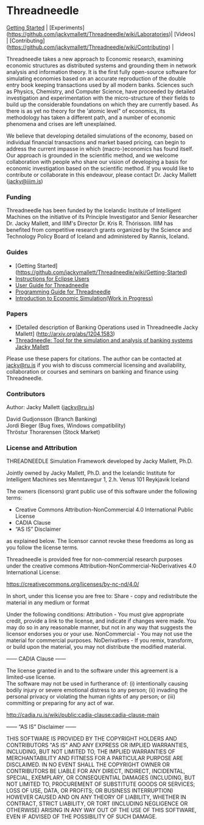 Threadneedle
============

[Getting Started](https://github.com/jackymallett/Threadneedle/wiki/Getting-Started) |
[Experiments] (https://github.com/jackymallett/Threadneedle/wiki/Laboratories)|
[Videos] |
[Contributing] (https://github.com/jackymallett/Threadneedle/wiki/Contributing) |

Threadneedle takes a new approach to Economic research, examining economic
structures as distributed systems and grounding them in network analysis and 
information theory. It is the first fully open-source software for simulating 
economies based on an accurate reproduction of the double entry book keeping 
transactions used by all modern banks.
Sciences such as Physics, Chemistry, and Computer Science, have proceeded 
by detailed investigation and experimentation with the micro-structure of
their fields to build up the considerable foundations on which they are 
currently based.  As there is as yet no theory for the 'atomic level" of 
economics, its methodology has taken a different path, 
and a number of economic phenomena and crises are left unexplained. 

We believe that developing detailed simulations of the economy, based on individual 
financial transactions and market based pricing, can begin to address the
current impasse in which (macro-)economics has found itself. Our approach is grounded
in the scientific method, and we welcome collaboration with people who share our vision of developing a 
basis for economic investigation based on the scientific method. If you would like to contribute or collaborate in 
this endeavour, please contact Dr. Jacky Mallett (jacky@iiim.is)


### Funding 

Threadneedle has been funded by the Icelandic Institute of Intelligent Machines on the initiative of its Principle Investigator and Senior Researcher Dr. Jacky Mallett, and IIIM's Director Dr. Kris R. Thórisson. IIIM has benefited from competitive research grants organized by the Science and Technology Policy Board of Iceland and administered by Rannís, Iceland.

### Guides

* [Getting Started] (https://github.com/jackymallett/Threadneedle/wiki/Getting-Started)
* [Instructions for Eclipse Users](https://github.com/jackymallett/Threadneedle/raw/master/Documentation/Instructions_for_Eclipse.pdf)
* [User Guide for Threadneedle](https://github.com/jackymallett/Threadneedle/raw/master/Documentation/Threadneedle_Intro.pdf)
* [Programming Guide for Threadneedle](https://github.com/jackymallett/Threadneedle/raw/master/Documentation/ProgrammingGuide.pdf)
* [Introduction to Economic Simulation(Work in Progress)](https://github.com/jackymallett/Threadneedle/raw/master/Documentation/IntroToEconomicSimulation.pdf)

### Papers

* [Detailed description of Banking Operations used in Threadneedle Jacky Mallett] (http://arxiv.org/abs/1204.1583)
* [Threadneedle: Tool for the simulation and analysis of banking systems Jacky Mallett](http://arxiv.org/abs/1502.06163)

Please use these papers for citations. The author can be contacted at jacky@ru.is if you wish to discuss commercial licensing and availability, collaboration or courses and seminars on banking and finance using Threadneedle.


### Contributors

Author: Jacky Mallett (jacky@ru.is)

David Gudjonsson (Branch Banking)  
Jordi Bieger (Bug fixes, Windows compatibility)  
Thröstur Thorarensen (Stock Market)  

### License and Attribution

THREADNEEDLE Simulation Framework
developed by Jacky Mallett, Ph.D.

Jointly owned by
Jacky Mallett, Ph.D.
and the
Icelandic Institute for Intelligent Machines ses
Menntavegur 1, 2.h. Venus
101 Reykjavik Iceland

The owners (licensors) grant public use of this software under the following terms: 
  - Creative Commons Attribution-NonCommercial 4.0 International Public License
  - CADIA Clause
  - “AS IS” Disclaimer

as explained below. The licensor cannot revoke these freedoms as long as you follow the license terms.

Threadneedle is provided free for non-commercial research purposes under the creative commons Attribution-NonCommercial-NoDerivatives 4.0 International License:

https://creativecommons.org/licenses/by-nc-nd/4.0/

In short, under this license you are free to:
  Share - copy and redistribute the material in any medium or format

Under the following conditions: 
  Attribution - You must give appropriate credit, provide a link to the license, and indicate 
     if changes were made. You may do so in any reasonable manner, but not in any way 
     that suggests the licensor endorses you or your use.
  NonCommercial - You may not use the material for commercial purposes.
  NoDerivatives - If you remix, transform, or build upon the material, you may not 
     distribute the modified material.

—— CADIA Clause ——

The license granted in and to the software under this agreement is a limited-use license.  
The software may not be used in furtherance of: (i) intentionally causing bodily injury or 
severe emotional distress to any person; (ii) invading the personal privacy or violating the 
human rights of any person; or (iii) committing or preparing for any act of war.

http://cadia.ru.is/wiki/public:cadia-clause:cadia-clause-main


—— “AS IS” Disclaimer ——

THIS SOFTWARE IS PROVIDED BY THE COPYRIGHT HOLDERS AND CONTRIBUTORS
"AS IS" AND ANY EXPRESS OR IMPLIED WARRANTIES, INCLUDING, BUT NOT
LIMITED TO, THE IMPLIED WARRANTIES OF MERCHANTABILITY AND FITNESS FOR
A PARTICULAR PURPOSE ARE DISCLAIMED. IN NO EVENT SHALL THE COPYRIGHT
OWNER OR CONTRIBUTORS BE LIABLE FOR ANY DIRECT, INDIRECT, INCIDENTAL,
SPECIAL, EXEMPLARY, OR CONSEQUENTIAL DAMAGES (INCLUDING, BUT NOT
LIMITED TO, PROCUREMENT OF SUBSTITUTE GOODS OR SERVICES; LOSS OF USE,
DATA, OR PROFITS; OR BUSINESS INTERRUPTION) HOWEVER CAUSED AND ON ANY
THEORY OF LIABILITY, WHETHER IN CONTRACT, STRICT LIABILITY, OR TORT
(INCLUDING NEGLIGENCE OR OTHERWISE) ARISING IN ANY WAY OUT OF THE USE
OF THIS SOFTWARE, EVEN IF ADVISED OF THE POSSIBILITY OF SUCH DAMAGE.
